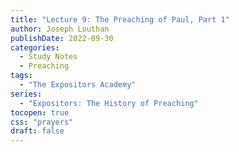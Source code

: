 ```yaml
---
title: "Lecture 9: The Preaching of Paul, Part 1"
author: Joseph Louthan
publishDate: 2022-09-30
categories:
  - Study Notes
  - Preaching
tags:
  - "The Expositors Academy"
series:
  - "Expositors: The History of Preaching"
tocopen: true
css: "prayers"
draft: false
---
```

